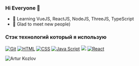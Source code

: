 ### Hi Everyone 👋

- 🌱 Learning VueJS, ReactJS, NodeJS, ThreeJS, TypeScript
- 👯 Glad to meet new people)

### Стэк технологий который я использую
[![Git](https://shields.io/badge/-Git-f0efe7?logo=git&style=for-the-badge)](https://git-scm.com/)
[![HTML](https://shields.io/badge/-HTML5-E34F26?logo=html5&style=for-the-badge&logoColor=fff)](https://html5book.ru/html-html5/)
[![CSS](https://shields.io/badge/-CSS3-1572B6?logo=css3&style=for-the-badge&logoColor=fff)](https://html5book.ru/osnovy-css/)
[![Java Script](https://shields.io/badge/-Java_Script-F7DF1E?logo=javascript&style=for-the-badge&logoColor=222)](https://learn.javascript.ru/)
<img src="https://img.shields.io/badge/TypeScript-007ACC?style=for-the-badge&logo=typescript&logoColor=white"></img>
[![React](https://shields.io/badge/-React-282c34?logo=react&style=for-the-badge)](https://reactjs.org/)


<p align="left"> <img src="https://github-readme-stats.vercel.app/api?username=arturke&show_icons=true&theme=gotham" alt="Artur Kozlov" />

<!--
**ArturKe/arturke** is a ✨ _special_ ✨ repository because its `README.md` (this file) appears on your GitHub profile.

Here are some ideas to get you started:

- 🔭 I’m currently working on ...
- 🌱 I’m currently learning ...
- 👯 I’m looking to collaborate on ...
- 🤔 I’m looking for help with ...
- 💬 Ask me about ...
- 📫 How to reach me: ...
- 😄 Pronouns: ...
- ⚡ Fun fact: ...
-->
